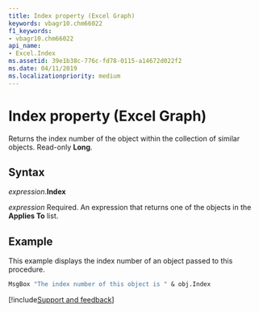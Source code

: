 ```yaml
---
title: Index property (Excel Graph)
keywords: vbagr10.chm66022
f1_keywords:
- vbagr10.chm66022
api_name:
- Excel.Index
ms.assetid: 39e1b38c-776c-fd78-0115-a14672d022f2
ms.date: 04/11/2019
ms.localizationpriority: medium
---
```



# Index property (Excel Graph)

Returns the index number of the object within the collection of similar objects. Read-only **Long**.

## Syntax

_expression_.**Index**

_expression_ Required. An expression that returns one of the objects in the **Applies To** list.

## Example

This example displays the index number of an object passed to this procedure.

```vb
MsgBox "The index number of this object is " & obj.Index
```

[!include[Support and feedback](~/includes/feedback-boilerplate.md)]